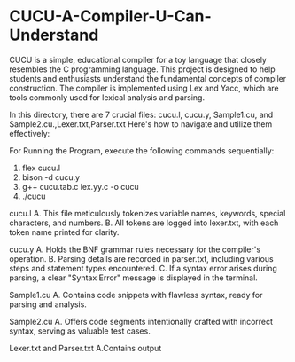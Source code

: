 # CUCU-A-Compiler-U-Can-Understand
CUCU is a simple, educational compiler for a toy language that closely resembles the C programming language. This project is designed to help students and enthusiasts understand the fundamental concepts of compiler construction. The compiler is implemented using Lex and Yacc, which are tools commonly used for lexical analysis and parsing.

In this directory, there are 7 crucial files: cucu.l, cucu.y, Sample1.cu, and Sample2.cu.,Lexer.txt,Parser.txt Here's how to navigate and utilize them effectively:

For Running the Program, execute the following commands sequentially:
1. flex cucu.l
2. bison -d cucu.y
3. g++ cucu.tab.c lex.yy.c -o cucu
4. ./cucu


cucu.l
    A. This file meticulously tokenizes variable names, keywords, special characters, and numbers.
    B. All tokens are logged into lexer.txt, with each token name printed for clarity.


cucu.y
    A. Holds the BNF grammar rules necessary for the compiler's operation.
    B. Parsing details are recorded in parser.txt, including various steps and statement types encountered.
    C. If a syntax error arises during parsing, a clear "Syntax Error" message is displayed in the terminal.


Sample1.cu
    A. Contains code snippets with flawless syntax, ready for parsing and analysis.


Sample2.cu
    A. Offers code segments intentionally crafted with incorrect syntax, serving as valuable test cases.


Lexer.txt and Parser.txt
     A.Contains output
